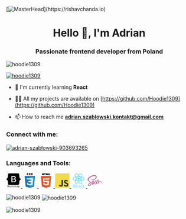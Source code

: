 [![MasterHead](https://1.bp.blogspot.com/-7A4WynwLsM...)](https://rishavchanda.io)
<h1 align="center">Hello 👋, I'm Adrian</h1>
<h3 align="center">Passionate frontend developer from Poland</h3>

<p align="left"> <img src="https://komarev.com/ghpvc/?username=hoodie1309&label=Profile%20views&color=0e75b6&style=flat" alt="hoodie1309" /> </p>

<p align="left"> <a href="https://github.com/ryo-ma/github-profile-trophy"><img src="https://github-profile-trophy.vercel.app/?username=hoodie1309" alt="hoodie1309" /></a> </p>

- 🌱 I'm currently learning **React**

- 👨‍💻 All my projects are available on [https://github.com/Hoodie1309](https://github.com/Hoodie1309)

- 📫 How to reach me **adrian.szablowski.kontakt@gmail.com**

<h3 align="left">Connect with me:</h3>
<p align="left">
<a href="https://linkedin.com/in/adrian-szabłowski-903693265" target="blank"><img align="center" src="https://raw.githubusercontent.com/rahuldkjain/github-profile-readme-generator/master/src/images/icons/Social/linked-in-alt.svg" alt="adrian-szabłowski-903693265" height="30" width="40" /></a>
</p>

<h3 align="left">Languages and Tools:</h3>
<p align="left"> <a href="https://getbootstrap.com" target="_blank" rel="noreferrer"> <img src="https://raw.githubusercontent.com/devicons/devicon/master/icons/bootstrap/bootstrap-plain-wordmark.svg" alt="bootstrap" width="40" height="40"/> </a> <a href="https://www.w3schools.com/css/" target="_blank" rel="noreferrer"> <img src="https://raw.githubusercontent.com/devicons/devicon/master/icons/css3/css3-original-wordmark.svg" alt="css3" width="40" height="40"/> </a> <a href="https://www.w3.org/html/" target="_blank" rel="noreferrer"> <img src="https://raw.githubusercontent.com/devicons/devicon/master/icons/html5/html5-original-wordmark.svg" alt="html5" width="40" height="40"/> </a> <a href="https://developer.mozilla.org/en-US/docs/Web/JavaScript" target="_blank" rel="noreferrer"> <img src="https://raw.githubusercontent.com/devicons/devicon/master/icons/javascript/javascript-original.svg" alt="javascript" width="40" height="40"/> </a> <a href="https://reactjs.org/" target="_blank" rel="noreferrer"> <img src="https://raw.githubusercontent.com/devicons/devicon/master/icons/react/react-original-wordmark.svg" alt="react" width="40" height="40"/> </a> <a href="https://sass-lang.com" target="_blank" rel="noreferrer"> <img src="https://raw.githubusercontent.com/devicons/devicon/master/icons/sass/sass-original.svg" alt="sass" width="40" height="40"/> </a> </p>

<p><img align="left" src="https://github-readme-stats.vercel.app/api/top-langs?username=hoodie1309&show_icons=true&locale=en&layout=compact" alt="hoodie1309" /></p>

<p>&nbsp;<img align="center" src="https://github-readme-stats.vercel.app/api?username=hoodie1309&show_icons=true&locale=en" alt="hoodie1309" /></p>

<p><img align="center" src="https://github-readme-streak-stats.herokuapp.com/?user=hoodie1309&" alt="hoodie1309" /></p>
